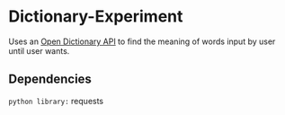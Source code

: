 # Dictionary-Experiment
Uses an [Open Dictionary API](https://dictionaryapi.dev/) to find the meaning of words input by user until user wants.

## Dependencies
`python library:`  requests